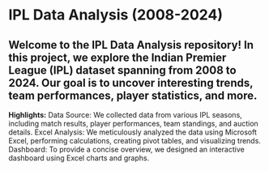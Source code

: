 # IPL Data Analysis (2008-2024)

## Welcome to the IPL Data Analysis repository! In this project, we explore the Indian Premier League (IPL) dataset spanning from 2008 to 2024. Our goal is to uncover interesting trends, team performances, player statistics, and more.

**Highlights:**
Data Source: We collected data from various IPL seasons, including match results, player performances, team standings, and auction details.
Excel Analysis: We meticulously analyzed the data using Microsoft Excel, performing calculations, creating pivot tables, and visualizing trends.
Dashboard: To provide a concise overview, we designed an interactive dashboard using Excel charts and graphs.
